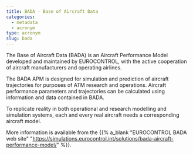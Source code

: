 ```yaml
---
title: BADA - Base of Aircraft Data
categories:
  - metadata
  - acronym
type: acronym
slug: bada
---
```


The Base of Aircraft Data (BADA) is an Aircraft Performance Model developed and maintained by EUROCONTROL, with the active cooperation of aircraft manufacturers and operating airlines.

The BADA APM is designed for simulation and prediction of aircraft trajectories for purposes of ATM research and operations. Aircraft performance parameters and trajectories can be calculated using information and data contained in BADA.

To replicate reality in both operational and research modelling and simulation systems, each and every real aircraft needs a corresponding aircraft model.

More information is available from the {{% a_blank "EUROCONTROL BADA web site" "https://simulations.eurocontrol.int/solutions/bada-aircraft-performance-model/" %}}.
